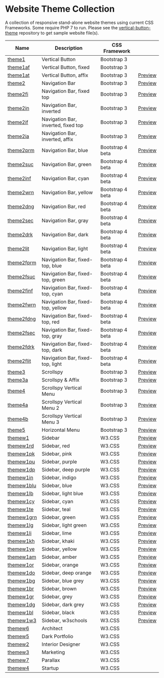 # Website Theme Collection
A collection of responsive stand-alone website themes using current CSS Frameworks.  Some require PHP 7 to run.  Please see the [vertical-button-theme](https://github.com/emrickj/vertical-button-theme) repository to get sample website file(s).

| Name | Description | CSS Framework | |
| --- | --- | --- | --- |
| [theme1](theme1.php) | Vertical Button | Bootstrap 3 | |
| [theme1af](theme1af.php) | Vertical Button, fixed | Bootstrap 3 | |
| [theme1at](theme1at.php) | Vertical Button, affix | Bootstrap 3 | [Preview](https://www.gem-editor.com/gwc/theme1at.php?u=500) |
| [theme2](theme2.php) | Navigation Bar | Bootstrap 3 | [Preview](https://www.gem-editor.com/gwc/theme2.php?u=500) |
| [theme2fi](theme2fi.php) | Navigation Bar, fixed top | Bootstrap 3 | [Preview](https://www.gem-editor.com/gwc/theme2fi.php?u=500) |
| [theme2in](theme2in.php) | Navigation Bar, inverted | Bootstrap 3 | [Preview](https://www.gem-editor.com/gwc/theme2in.php?u=500) |
| [theme2if](theme2if.php) | Navigation Bar, inverted, fixed top | Bootstrap 3 | [Preview](https://www.gem-editor.com/gwc/theme2if.php?u=500) |
| [theme2ia](theme2ia.php) | Navigation Bar, inverted, affix | Bootstrap 3 | [Preview](https://www.gem-editor.com/gwc/theme2ia.php?u=500) |
| [theme2prm](theme2prm.php) | Navigation Bar, blue | Bootstrap 4 beta | [Preview](https://www.gem-editor.com/gwc/theme2prm.php?u=500) |
| [theme2suc](theme2suc.php) | Navigation Bar, green | Bootstrap 4 beta | [Preview](https://www.gem-editor.com/gwc/theme2suc.php?u=500) |
| [theme2inf](theme2inf.php) | Navigation Bar, cyan | Bootstrap 4 beta | [Preview](https://www.gem-editor.com/gwc/theme2inf.php?u=500) |
| [theme2wrn](theme2wrn.php) | Navigation Bar, yellow | Bootstrap 4 beta | [Preview](https://www.gem-editor.com/gwc/theme2wrn.php?u=500) |
| [theme2dng](theme2dng.php) | Navigation Bar, red | Bootstrap 4 beta | [Preview](https://www.gem-editor.com/gwc/theme2dng.php?u=500) |
| [theme2sec](theme2sec.php) | Navigation Bar, gray | Bootstrap 4 beta | [Preview](https://www.gem-editor.com/gwc/theme2sec.php?u=500) |
| [theme2drk](theme2drk.php) | Navigation Bar, dark | Bootstrap 4 beta | [Preview](https://www.gem-editor.com/gwc/theme2drk.php?u=500) |
| [theme2lit](theme2lit.php) | Navigation Bar, light | Bootstrap 4 beta | [Preview](https://www.gem-editor.com/gwc/theme2lit.php?u=500) |
| [theme2fprm](theme2fprm.php) | Navigation Bar, fixed-top, blue | Bootstrap 4 beta | [Preview](https://www.gem-editor.com/gwc/theme2fprm.php?u=500) |
| [theme2fsuc](theme2fsuc.php) | Navigation Bar, fixed-top, green | Bootstrap 4 beta | [Preview](https://www.gem-editor.com/gwc/theme2fsuc.php?u=500) |
| [theme2finf](theme2finf.php) | Navigation Bar, fixed-top, cyan | Bootstrap 4 beta | [Preview](https://www.gem-editor.com/gwc/theme2finf.php?u=500) |
| [theme2fwrn](theme2fwrn.php) | Navigation Bar, fixed-top, yellow | Bootstrap 4 beta | [Preview](https://www.gem-editor.com/gwc/theme2fwrn.php?u=500) |
| [theme2fdng](theme2fdng.php) | Navigation Bar, fixed-top, red | Bootstrap 4 beta | [Preview](https://www.gem-editor.com/gwc/theme2fdng.php?u=500) |
| [theme2fsec](theme2fsec.php) | Navigation Bar, fixed-top, gray | Bootstrap 4 beta | [Preview](https://www.gem-editor.com/gwc/theme2fsec.php?u=500) |
| [theme2fdrk](theme2fdrk.php) | Navigation Bar, fixed-top, dark | Bootstrap 4 beta | [Preview](https://www.gem-editor.com/gwc/theme2fdrk.php?u=500) |
| [theme2flit](theme2flit.php) | Navigation Bar, fixed-top, light | Bootstrap 4 beta | [Preview](https://www.gem-editor.com/gwc/theme2flit.php?u=500) |
| [theme3](theme3.php) | Scrollspy | Bootstrap 3 | [Preview](https://www.gem-editor.com/gwc/theme3.php?u=500) |
| [theme3a](theme3a.php) | Scrollspy & Affix | Bootstrap 3 | [Preview](https://www.gem-editor.com/gwc/theme3a.php?u=500) |
| [theme4](theme4.php) | Scrollspy Vertical Menu | Bootstrap 3 | [Preview](https://www.gem-editor.com/gwc/theme4.php?u=500) |
| [theme4a](theme4a.php) | Scrollspy Vertical Menu 2 | Bootstrap 3 | [Preview](https://www.gem-editor.com/gwc/theme4a.php?u=500) |
| [theme4b](theme4b.php) | Scrollspy Vertical Menu 3 | Bootstrap 3 | [Preview](https://www.gem-editor.com/gwc/theme4b.php?u=500) |
| [theme5](theme5.php) | Horizontal Menu | Bootstrap 3 | [Preview](https://www.gem-editor.com/gwc/theme5.php?u=500) |
| [themew1](themew1.php) | Sidebar | W3.CSS | [Preview](https://www.gem-editor.com/gwc/themew1.php?u=500) |
| [themew1rd](themew1rd.php) | Sidebar, red | W3.CSS | [Preview](https://www.gem-editor.com/gwc/themew1rd.php?u=500) |
| [themew1pk](themew1pk.php) | Sidebar, pink | W3.CSS | [Preview](https://www.gem-editor.com/gwc/themew1pk.php?u=500) |
| [themew1pu](themew1pu.php) | Sidebar, purple | W3.CSS | [Preview](https://www.gem-editor.com/gwc/themew1pu.php?u=500) |
| [themew1dp](themew1dp.php) | Sidebar, deep purple | W3.CSS | [Preview](https://www.gem-editor.com/gwc/themew1dp.php?u=500) |
| [themew1in](themew1in.php) | Sidebar, indigo | W3.CSS | [Preview](https://www.gem-editor.com/gwc/themew1in.php?u=500) |
| [themew1blu](themew1blu.php) | Sidebar, blue | W3.CSS | [Preview](https://www.gem-editor.com/gwc/themew1blu.php?u=500) |
| [themew1lb](themew1lb.php) | Sidebar, light blue | W3.CSS | [Preview](https://www.gem-editor.com/gwc/themew1lb.php?u=500) |
| [themew1cy](themew1cy.php) | Sidebar, cyan | W3.CSS | [Preview](https://www.gem-editor.com/gwc/themew1cy.php?u=500) |
| [themew1te](themew1te.php) | Sidebar, teal | W3.CSS | [Preview](https://www.gem-editor.com/gwc/themew1te.php?u=500) |
| [themew1grn](themew1grn.php) | Sidebar, green | W3.CSS | [Preview](https://www.gem-editor.com/gwc/themew1grn.php?u=500) |
| [themew1lg](themew1lg.php) | Sidebar, light green | W3.CSS | [Preview](https://www.gem-editor.com/gwc/themew1lg.php?u=500) |
| [themew1li](themew1li.php) | Sidebar, lime | W3.CSS | [Preview](https://www.gem-editor.com/gwc/themew1li.php?u=500) |
| [themew1kh](themew1kh.php) | Sidebar, khaki | W3.CSS | [Preview](https://www.gem-editor.com/gwc/themew1kh.php?u=500) |
| [themew1ye](themew1ye.php) | Sidebar, yellow | W3.CSS | [Preview](https://www.gem-editor.com/gwc/themew1ye.php?u=500) |
| [themew1am](themew1am.php) | Sidebar, amber | W3.CSS | [Preview](https://www.gem-editor.com/gwc/themew1am.php?u=500) |
| [themew1or](themew1or.php) | Sidebar, orange | W3.CSS | [Preview](https://www.gem-editor.com/gwc/themew1or.php?u=500) |
| [themew1do](themew1do.php) | Sidebar, deep orange | W3.CSS | [Preview](https://www.gem-editor.com/gwc/themew1do.php?u=500) |
| [themew1bg](themew1bg.php) | Sidebar, blue grey | W3.CSS | [Preview](https://www.gem-editor.com/gwc/themew1bg.php?u=500) |
| [themew1br](themew1br.php) | Sidebar, brown | W3.CSS | [Preview](https://www.gem-editor.com/gwc/themew1br.php?u=500) |
| [themew1gr](themew1gr.php) | Sidebar, grey | W3.CSS | [Preview](https://www.gem-editor.com/gwc/themew1gr.php?u=500) |
| [themew1dg](themew1dg.php) | Sidebar, dark grey | W3.CSS | [Preview](https://www.gem-editor.com/gwc/themew1dg.php?u=500) |
| [themew1bl](themew1bl.php) | Sidebar, black | W3.CSS | [Preview](https://www.gem-editor.com/gwc/themew1bl.php?u=500) |
| [themew1w3](themew1w3.php) | Sidebar, w3schools | W3.CSS | [Preview](https://www.gem-editor.com/gwc/themew1w3.php?u=500) |
| [themew6](themew6.php) | Architect | W3.CSS |
| [themew5](themew5.php) | Dark Portfolio | W3.CSS |
| [themew2](themew2.php) | Interior Designer | W3.CSS |
| [themew3](themew3.php) | Marketing | W3.CSS |
| [themew7](themew7.php) | Parallax | W3.CSS |
| [themew4](themew4.php) | Startup | W3.CSS |
